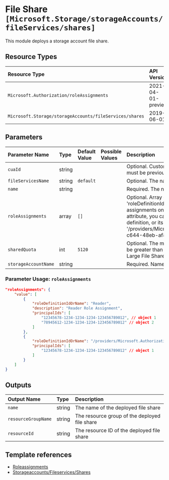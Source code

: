 # File Share `[Microsoft.Storage/storageAccounts/fileServices/shares]`

This module deploys a storage account file share.

## Resource Types

| Resource Type | API Version |
| :-- | :-- |
| `Microsoft.Authorization/roleAssignments` | 2021-04-01-preview |
| `Microsoft.Storage/storageAccounts/fileServices/shares` | 2019-06-01 |

## Parameters

| Parameter Name | Type | Default Value | Possible Values | Description |
| :-- | :-- | :-- | :-- | :-- |
| `cuaId` | string |  |  | Optional. Customer Usage Attribution ID (GUID). This GUID must be previously registered |
| `fileServicesName` | string | `default` |  | Optional. The name of the file service |
| `name` | string |  |  | Required. The name of the file share to create |
| `roleAssignments` | array | `[]` |  | Optional. Array of role assignment objects that contain the 'roleDefinitionIdOrName' and 'principalId' to define RBAC role assignments on this resource. In the roleDefinitionIdOrName attribute, you can provide either the display name of the role definition, or its fully qualified ID in the following format: '/providers/Microsoft.Authorization/roleDefinitions/c2f4ef07-c644-48eb-af81-4b1b4947fb11' |
| `sharedQuota` | int | `5120` |  | Optional. The maximum size of the share, in gigabytes. Must be greater than 0, and less than or equal to 5TB (5120). For Large File Shares, the maximum size is 102400. |
| `storageAccountName` | string |  |  | Required. Name of the Storage Account. |

### Parameter Usage: `roleAssignments`

```json
"roleAssignments": {
    "value": [
        {
            "roleDefinitionIdOrName": "Reader",
            "description": "Reader Role Assignment",
            "principalIds": [
                "12345678-1234-1234-1234-123456789012", // object 1
                "78945612-1234-1234-1234-123456789012" // object 2
            ]
        },
        {
            "roleDefinitionIdOrName": "/providers/Microsoft.Authorization/roleDefinitions/c2f4ef07-c644-48eb-af81-4b1b4947fb11",
            "principalIds": [
                "12345678-1234-1234-1234-123456789012" // object 1
            ]
        }
    ]
}
```

## Outputs

| Output Name | Type | Description |
| :-- | :-- | :-- |
| `name` | string | The name of the deployed file share |
| `resourceGroupName` | string | The resource group of the deployed file share |
| `resourceId` | string | The resource ID of the deployed file share |

## Template references

- [Roleassignments](https://docs.microsoft.com/en-us/azure/templates/Microsoft.Authorization/roleAssignments)
- [Storageaccounts/Fileservices/Shares](https://docs.microsoft.com/en-us/azure/templates/Microsoft.Storage/2019-06-01/storageAccounts/fileServices/shares)
